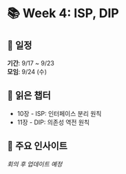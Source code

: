 # 📚 Week 4: ISP, DIP

## 📅 일정

**기간**: 9/17 ~ 9/23  
**모임**: 9/24 (수)

## 📖 읽은 챕터

- 10장 - ISP: 인터페이스 분리 원칙
- 11장 - DIP: 의존성 역전 원칙

## 💭 주요 인사이트

_회의 후 업데이트 예정_
